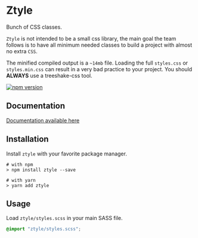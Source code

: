 # Ztyle

Bunch of CSS classes.

`Ztyle` is not intended to be a small css library, the main goal the team follows is to have all minimum needed classes to build a project with almost no extra `CSS`.

The minified compiled output is a `~14mb` file. Loading the full `styles.css` or `styles.min.css` can result in a very bad practice to your project. You should **ALWAYS** use a treeshake-css tool.

[![npm version](https://badge.fury.io/js/ztyle.svg)](https://badge.fury.io/js/ztyle)

## Documentation

[Documentation available here](https://github.com/eralvarez/ztyle/blob/master/docs/README.md)

## Installation

Install `ztyle` with your favorite package manager.

```shell
# with npm
> npm install ztyle --save

# with yarn
> yarn add ztyle
```

## Usage

Load `ztyle/styles.scss` in your main SASS file.

```css
@import "ztyle/styles.scss";
```
